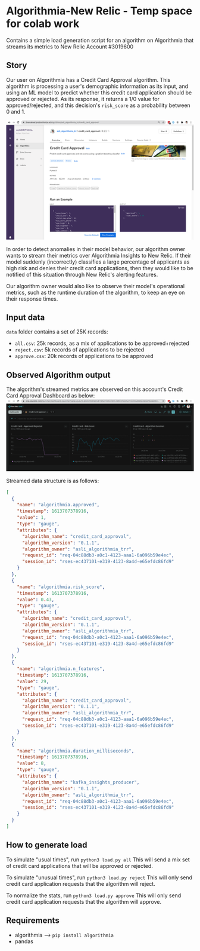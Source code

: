 # Algorithmia-New Relic - Temp space for colab work
Contains a simple load generation script for an algorithm on Algorithmia that streams its metrics to New Relic Account #3019600

## Story
Our user on Algorithmia has a Credit Card Approval algorithm. This algorithm is processing a user's demographic information as its input, and using an ML model to predict whether this credit card application should be approved or rejected. As its response, it returns a 1/0 value for approved/rejected, and this decision's `risk_score` as a probability between 0 and 1.

![](images/algorithm.png)

In order to detect anomalies in their model behavior, our algorithm owner wants to stream their metrics over Algorithmia Insights to New Relic. If their model suddenly (incorrectly) classifies a large percentage of applicants as high risk and denies their credit card applications, then they would like to be notified of this situation through New Relic's alerting features.

Our algorithm owner would also like to observe their model's operational metrics, such as the runtime duration of the algorithm, to keep an eye on their response times. 

## Input data

`data` folder contains a set of 25K records:
- `all.csv`: 25k records, as a mix of applications to be approved+rejected
- `reject.csv`: 5k records of applications to be rejected
- `approve.csv`: 20k records of applications to be approved


## Observed Algorithm output
The algorithm's streamed metrics are observed on this account's Credit Card Approval Dashboard as below:
![](images/dashboard.png)

Streamed data structure is as follows:
```json
[
  {
    "name": "algorithmia.approved",
    "timestamp": 1613707378916,
    "value": 1,
    "type": "gauge",
    "attributes": {
      "algorithm_name": "credit_card_approval",
      "algorithm_version": "0.1.1",
      "algorithm_owner": "asli_algorithmia_trr",
      "request_id": "req-04c88db3-a0c1-4123-aaa1-6a096b59e4ec",
      "session_id": "rses-ec437101-e319-4123-8a4d-e65efdc86fd9"
    }
  },
  {
    "name": "algorithmia.risk_score",
    "timestamp": 1613707378916,
    "value": 0.43,
    "type": "gauge",
    "attributes": {
      "algorithm_name": "credit_card_approval",
      "algorithm_version": "0.1.1",
      "algorithm_owner": "asli_algorithmia_trr",
      "request_id": "req-04c88db3-a0c1-4123-aaa1-6a096b59e4ec",
      "session_id": "rses-ec437101-e319-4123-8a4d-e65efdc86fd9"
    }
  },
  {
    "name": "algorithmia.n_features",
    "timestamp": 1613707378916,
    "value": 29,
    "type": "gauge",
    "attributes": {
      "algorithm_name": "credit_card_approval",
      "algorithm_version": "0.1.1",
      "algorithm_owner": "asli_algorithmia_trr",
      "request_id": "req-04c88db3-a0c1-4123-aaa1-6a096b59e4ec",
      "session_id": "rses-ec437101-e319-4123-8a4d-e65efdc86fd9"
    }
  },
  {
    "name": "algorithmia.duration_milliseconds",
    "timestamp": 1613707378916,
    "value": 8,
    "type": "gauge",
    "attributes": {
      "algorithm_name": "kafka_insights_producer",
      "algorithm_version": "0.1.1",
      "algorithm_owner": "asli_algorithmia_trr",
      "request_id": "req-04c88db3-a0c1-4123-aaa1-6a096b59e4ec",
      "session_id": "rses-ec437101-e319-4123-8a4d-e65efdc86fd9"
    }
  }
]
```

## How to generate load
To simulate "usual times", run `python3 load.py all`
This will send a mix set of credit card applications that will be approved or rejected.

To simulate "unusual times", run `python3 load.py reject`
This will only send credit card application requests that the algorithm will reject.

To normalize the stats, run `python3 load.py approve`
This will only send credit card application requests that the algorithm will approve.


## Requirements
- algorithmia --> `pip install algorithmia`
- pandas